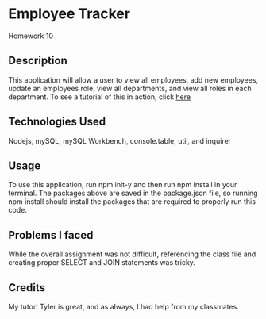 # Employee Tracker
Homework 10


## Description

This application will allow a user to view all employees, add new employees, update an employees role, view all departments, and view all roles in each department. To see a tutorial of this in action, click <a href="https://drive.google.com/file/d/1yJ3SfmYOJsKt6H_7JUOX9tTHAfjOY4c3/view"> here </a>

## Technologies Used
Nodejs, mySQL, mySQL Workbench, console.table, util, and inquirer

## Usage

To use this application, run npm init-y and then run npm install in your terminal. The packages above are saved in the package.json file, so running npm install should install the packages that are required to properly run this code. 


## Problems I faced
While the overall assignment was not difficult, referencing the class file and creating proper SELECT and JOIN statements was tricky. 

## Credits
My tutor! Tyler is great, and as always, I had help from my classmates.

